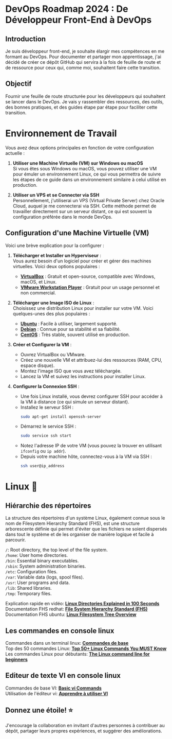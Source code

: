 # DevOps Roadmap 2024 : De Développeur Front-End à DevOps

## Introduction

Je suis développeur front-end, je souhaite élargir mes compétences en me formant au DevOps. Pour documenter et partager mon apprentissage, j'ai décidé de créer ce dépôt GitHub qui servira à la fois de feuille de route et de ressource pour ceux qui, comme moi, souhaitent faire cette transition.

## Objectif

Fournir une feuille de route structurée pour les développeurs qui souhaitent se lancer dans le DevOps. Je vais y rassembler des ressources, des outils, des bonnes pratiques, et des guides étape par étape pour faciliter cette transition.

# Environnement de Travail

Vous avez deux options principales en fonction de votre configuration actuelle :

1. **Utiliser une Machine Virtuelle (VM) sur Windows ou macOS**  
   Si vous êtes sous Windows ou macOS, vous pouvez utiliser une VM pour émuler un environnement Linux, ce qui vous permettra de suivre les étapes de ce guide dans un environnement similaire à celui utilisé en production.

2. **Utiliser un VPS et se Connecter via SSH**  
   Personnellement, j'utiliserai un VPS (Virtual Private Server) chez Oracle Cloud, auquel je me connecterai via SSH. Cette méthode permet de travailler directement sur un serveur distant, ce qui est souvent la configuration préférée dans le monde DevOps.

## Configuration d'une Machine Virtuelle (VM)

Voici une brève explication pour la configurer :

1. **Télécharger et Installer un Hyperviseur** :  
   Vous aurez besoin d'un logiciel pour créer et gérer des machines virtuelles. Voici deux options populaires :

   - **[VirtualBox](https://www.virtualbox.org/)** : Gratuit et open-source, compatible avec Windows, macOS, et Linux.
   - **[VMware Workstation Player](https://www.vmware.com/products/workstation-player.html)** : Gratuit pour un usage personnel et non commercial.

2. **Télécharger une Image ISO de Linux** :  
   Choisissez une distribution Linux pour installer sur votre VM. Voici quelques-unes des plus populaires :

   - **[Ubuntu](https://ubuntu.com/download/desktop)** : Facile à utiliser, largement supporté.
   - **[Debian](https://www.debian.org/distrib/)** : Connue pour sa stabilité et sa fiabilité.
   - **[CentOS](https://www.centos.org/download/)** : Très stable, souvent utilisé en production.

3. **Créer et Configurer la VM** :

   - Ouvrez VirtualBox ou VMware.
   - Créez une nouvelle VM et attribuez-lui des ressources (RAM, CPU, espace disque).
   - Montez l'image ISO que vous avez téléchargée.
   - Lancez la VM et suivez les instructions pour installer Linux.

4. **Configurer la Connexion SSH** :
   - Une fois Linux installé, vous devrez configurer SSH pour accéder à la VM à distance (ce qui simule un serveur distant).
   - Installez le serveur SSH :
     ```bash
     sudo apt-get install openssh-server
     ```
   - Démarrez le service SSH :
     ```bash
     sudo service ssh start
     ```
   - Notez l'adresse IP de votre VM (vous pouvez la trouver en utilisant `ifconfig` ou `ip addr`).
   - Depuis votre machine hôte, connectez-vous à la VM via SSH :
     ```bash
     ssh user@ip_address
     ```

# Linux 🐧

## Hiérarchie des répertoires
La structure des répertoires d'un système Linux, également connue sous le nom de Filesystem Hierarchy Standard (FHS), est une structure arborescente définie qui permet d'éviter que les fichiers ne soient dispersés dans tout le système et de les organiser de manière logique et facile à parcourir.

`/`: Root directory, the top level of the file system.<br>
`/home`: User home directories.<br>
`/bin`: Essential binary executables.<br>
`/sbin`: System administration binaries.<br>
`/etc`: Configuration files.<br>
`/var`: Variable data (logs, spool files).<br>
`/usr`: User programs and data.<br>
`/lib`: Shared libraries.<br>
`/tmp`: Temporary files.

Explication rapide en vidéo: **[Linux Directories Explained in 100 Seconds](https://www.youtube.com/watch?v=42iQKuQodW4)** <br>
Documentation FHS redhat: **[File System Hierarchy Standard (FHS)](https://docs.redhat.com/en/documentation/red_hat_enterprise_linux/4/html/reference_guide/s1-filesystem-fhs#s3-filesystem-usr)** <br>
Documentation FHS ubuntu: **[Linux Filesystem Tree Overview](https://help.ubuntu.com/community/LinuxFilesystemTreeOverview)**

## Les commandes en console linux
Commandes dans un terminal linux: **[Commandes de base](https://doc.ubuntu-fr.org/tutoriel/console_commandes_de_base)** <br>
Top des 50 commandes Linux: **[Top 50+ Linux Commands You MUST Know](https://www.digitalocean.com/community/tutorials/linux-commands)** <br>
Les commandes Linux pour débutants: **[The Linux command line for beginners](https://ubuntu.com/tutorials/command-line-for-beginners#1-overview)**

## Editeur de texte VI en console linux
Commandes de base VI: **[Basic vi Commands](https://www.cs.colostate.edu/helpdocs/vi.html)** <br>
Utilisation de l'éditeur vi: **[Apprendre à utiliser VI](https://docs.oracle.com/cd/E19620-01/805-1608/6j1io9lha/index.html)** <br>

<!-- ## Structure du Dépôt
Vue d'ensemble de la Feuille de Route :

## Représentation visuelle de la feuille de route DevOps pour 2024, mettant en avant les compétences clés et les outils que je dois apprendre.
Image

## Chemin d'Apprentissage :
Chaque étape sera liée à des tutoriels, articles, vidéos, et projets pratiques que je pourrai suivre pour acquérir une expérience concrète.

## Ressources :
Livres, cours, blogs, et autres ressources pour approfondir ma compréhension du DevOps. -->

<!-- ## Projets et Exercices : -->

## Donnez une étoile! ⭐

J'encourage la collaboration en invitant d'autres personnes à contribuer au dépôt, partager leurs propres expériences, et suggérer des améliorations.
